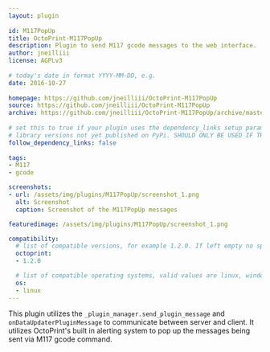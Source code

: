 ```yaml
---
layout: plugin
    
id: M117PopUp
title: OctoPrint-M117PopUp
description: Plugin to send M117 gcode messages to the web interface.
author: jneilliii
license: AGPLv3
    
# today's date in format YYYY-MM-DD, e.g.
date: 2016-10-27
    
homepage: https://github.com/jneilliii/OctoPrint-M117PopUp
source: https://github.com/jneilliii/OctoPrint-M117PopUp
archive: https://github.com/jneilliii/OctoPrint-M117PopUp/archive/master.zip
    
# set this to true if your plugin uses the dependency_links setup parameter to include
# library versions not yet published on PyPi. SHOULD ONLY BE USED IF THERE IS NO OTHER OPTION!
follow_dependency_links: false
    
tags:
- M117
- gcode

screenshots: 
- url: /assets/img/plugins/M117PopUp/screenshot_1.png
  alt: Screenshot
  caption: Screenshot of the M117PopUp messages

featuredimage: /assets/img/plugins/M117PopUp/screenshot_1.png

compatibility:
  # list of compatible versions, for example 1.2.0. If left empty no specific version requirement will be assumed
  octoprint:
  - 1.2.0

  # list of compatible operating systems, valid values are linux, windows, macos, leaving empty defaults to all
  os:
  - linux
---
```

    
This plugin utilizes the ``_plugin_manager.send_plugin_message`` and ``onDataUpdaterPluginMessage`` to communicate between server and client. It utilizes OctoPrint's built in alerting system to pop up the messages being sent via M117 gcode command.
